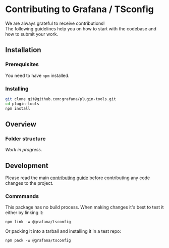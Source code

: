 # Contributing to Grafana / TSconfig

We are always grateful to receive contributions!<br />
The following guidelines help you on how to start with the codebase and how to submit your work.

## Installation

### Prerequisites

You need to have `npm` installed.

### Installing

```bash
git clone git@github.com:grafana/plugin-tools.git
cd plugin-tools
npm install
```

## Overview

### Folder structure

_Work in progress._

## Development

Please read the main [contributing guide](../../CONTRIBUTING.md) before contributing any code changes to the project.

### Commmands

This package has no build process. When making changes it's best to test it either by linking it:

```shell
npm link -w @grafana/tsconfig
```

Or packing it into a tarball and installing it in a test repo:

```shell
npm pack -w @grafana/tsconfig
```
